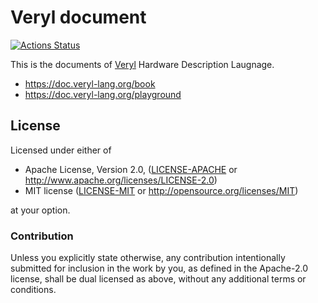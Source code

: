 # Veryl document

[![Actions Status](https://github.com/veryl-lang/doc/workflows/Deploy/badge.svg)](https://github.com/veryl-lang/doc/actions)

This is the documents of [Veryl](https://veryl-lang.org) Hardware Description Laugnage.

* https://doc.veryl-lang.org/book
* https://doc.veryl-lang.org/playground

## License

Licensed under either of

 * Apache License, Version 2.0, ([LICENSE-APACHE](LICENSE-APACHE) or http://www.apache.org/licenses/LICENSE-2.0)
 * MIT license ([LICENSE-MIT](LICENSE-MIT) or http://opensource.org/licenses/MIT)

at your option.

### Contribution

Unless you explicitly state otherwise, any contribution intentionally
submitted for inclusion in the work by you, as defined in the Apache-2.0
license, shall be dual licensed as above, without any additional terms or
conditions.
